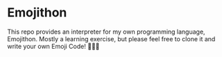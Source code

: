# Emojithon

This repo provides an interpreter for my own programming language, Emojithon. Mostly a learning exercise, but please feel free to clone it and write your own Emoji Code! 🦜🦜🦜

